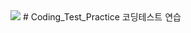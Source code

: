 <img src ="https://img.shields.io/github/last-commit/0112shpark/Coding_Test_Practice"/>
# Coding_Test_Practice
코딩테스트 연습
